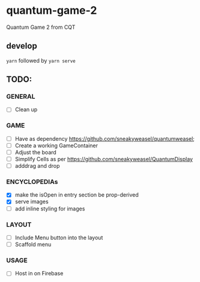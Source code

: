 # quantum-game-2
Quantum Game 2 from CQT

## develop
`yarn` followed by `yarn serve`

## TODO:
### GENERAL
- [ ] Clean up

### GAME
- [ ] Have as dependency https://github.com/sneakyweasel/quantumweasel;
- [ ] Create a working GameContainer
- [ ] Adjust the board
- [ ] Simplify Cells as per https://github.com/sneakyweasel/QuantumDisplay
- [ ] adddrag and drop

### ENCYCLOPEDIAs
- [x] make the isOpen in entry section be prop-derived
- [x] serve images
- [ ] add inline styling for images

### LAYOUT
- [ ] Include Menu button into the layout
- [ ] Scaffold menu

### USAGE
- [ ] Host in on Firebase